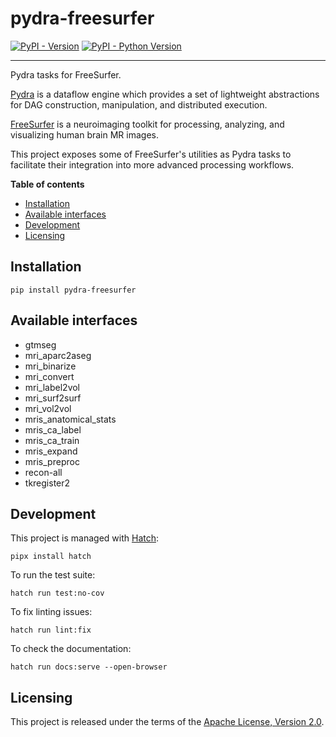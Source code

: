 # pydra-freesurfer

[![PyPI - Version](https://img.shields.io/pypi/v/pydra-freesurfer.svg)](https://pypi.org/project/pydra-freesurfer)
[![PyPI - Python Version](https://img.shields.io/pypi/pyversions/pydra-freesurfer.svg)](https://pypi.org/project/pydra-freesurfer)

---

Pydra tasks for FreeSurfer.

[Pydra][pydra] is a dataflow engine
which provides a set of lightweight abstractions
for DAG construction, manipulation, and distributed execution.

[FreeSurfer][freesurfer] is a neuroimaging toolkit
for processing, analyzing, and visualizing human brain MR images.

This project exposes some of FreeSurfer's utilities as Pydra tasks
to facilitate their integration into more advanced processing workflows.

**Table of contents**

- [Installation](#installation)
- [Available interfaces](#available-interfaces)
- [Development](#development)
- [Licensing](#licensing)

## Installation

```console
pip install pydra-freesurfer
```

## Available interfaces

- gtmseg
- mri_aparc2aseg
- mri_binarize
- mri_convert
- mri_label2vol
- mri_surf2surf
- mri_vol2vol
- mris_anatomical_stats
- mris_ca_label
- mris_ca_train
- mris_expand
- mris_preproc
- recon-all
- tkregister2

## Development

This project is managed with [Hatch][hatch]:

```console
pipx install hatch
```

To run the test suite:

```console
hatch run test:no-cov
```

To fix linting issues:

```console
hatch run lint:fix
```

To check the documentation:

```console
hatch run docs:serve --open-browser
```

## Licensing

This project is released under the terms of the [Apache License, Version 2.0][license].

[pydra]: https://nipype.github.io/pydra
[freesurfer]: https://surfer.nmr.mgh.harvard.edu
[hatch]: https://hatch.pypa.io
[license]: https://opensource.org/licenses/Apache-2.0

